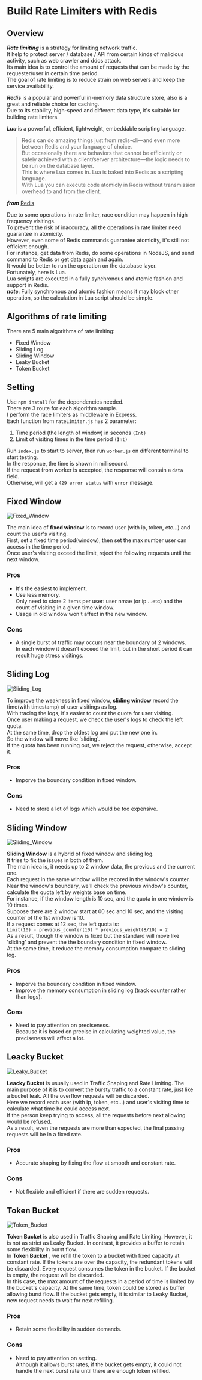 # Build Rate Limiters with Redis
## Overview
***Rate limiting*** is a strategy for limiting network traffic.  
It help to protect server / database / API from certain kinds of malicious activity, such as web crawler and ddos attack.  
Its main idea is to control the amount of requests that can be made by the requester/user in certain time period.  
The goal of rate limiting is to reduce strain on web servers and keep the service availability.  

***Redis*** is a popular and powerful in-memory data structure store, also is a great and reliable choice for caching.  
Due to its stability, high-speed and different data type, it's suitable for building rate limiters.  

***Lua*** is a powerful, efficient, lightweight, embeddable scripting language.  

>Redis can do amazing things just from redis-cli—and even more between Redis and your language of choice.  
But occasionally there are behaviors that cannot be efficiently or safely achieved with a client/server architecture—the logic needs to be run on the database layer.  
This is where Lua comes in. Lua is baked into Redis as a scripting language.  
With Lua you can execute code atomicly in Redis without transmission overhead to and from the client.  

***from*** [Redis](https://redis.com/redis-best-practices/lua-helpers/) 

Due to some operations in rate limiter, race condition may happen in high frequency visitings.  
To prevent the risk of inaccuracy, all the operations in rate limiter need guarantee in atomicity.  
However, even some of Redis commands guarantee atomicity, it's still not efficient enough.  
For instance, get data from Redis, do some operations in NodeJS, and send command to Redis or get data again and again.  
It would be better to run the operation on the database layer.  
Fortunately, here is Lua.  
Lua scripts are executed in a fully synchronous and atomic fashion and support in Redis.  
***note***: Fully synchronous and atomic fashion means it may block other operation, so the calculation in Lua script should be simple.  

## Algorithms of rate limiting
There are 5 main algorithms of rate limiting:
* Fixed Window
* Sliding Log
* Sliding Window
* Leaky Bucket  
* Token Bucket

## Setting
Use ```npm install``` for the dependencies needed.  
There are 3 route for each algorithm sample.  
I perform the race limiters as middleware in Express.   
Each function from ```rateLimiter.js``` has 2 parameter:  
1. Time period (the length of window) in seconds ```(Int)``` 
1. Limit of visiting times in the time period ```(Int)```

Run ```index.js``` to start to server, then run ```worker.js``` on different terminal to start testing.  
In the responce, the time is shown in millisecond.  
If the request from worker is accepted, the response will contain a ```data``` field.  
Otherwise, will get a ```429 error status``` with ```error``` message. 

## Fixed Window

![Fixed_Window](https://user-images.githubusercontent.com/93208804/171091596-7f3025c7-7343-42e9-9df3-986a97803134.png)

The main idea of **fixed window** is to record user (with ip, token, etc...) and count the user's visiting.  
First, set a fixed time period(window), then set the max number user can access in the time period.  
Once user's visiting exceed the limit, reject the following requests until the next window.  

### Pros  
* It's the easiest to implement.
* Use less memory.  
    Only need to store 2 items per user: user nmae (or ip ...etc) and the count of visiting in a given time window.  
* Usage in old window won't affect in the new window.  
    
### Cons
* A single burst of traffic may occurs near the boundary of 2 windows.  
    In each window it doesn't exceed the limit, but in the short period it can result huge stress visitings.  

## Sliding Log  

![Sliding_Log](https://user-images.githubusercontent.com/93208804/171091612-4a609ed7-22b6-4e5b-ac0e-ab1ed75698c7.png)

To improve the weakness in fixed window, **sliding window** record the time(with timestamp) of user visitings as log.  
With tracing the logs, it's easier to count the quota for user visiting.  
Once user making a request, we check the user's logs to check the left quota.  
At the same time, drop the oldest log and put the new one in.  
So the window will move like 'sliding'.  
If the quota has been running out, we reject the request, otherwise, accept it.  

### Pros  
* Imporve the boundary condition in fixed window.  

### Cons
* Need to store a lot of logs which would be too expensive.  

## Sliding Window

![Sliding_Window](https://user-images.githubusercontent.com/93208804/171091628-97fbe048-ccfa-4208-899b-a714838f1461.png)

**Sliding Window** is a hybrid of fixed window and sliding log.  
It tries to fix the issues in both of them.  
The main idea is, it needs up to 2 window data, the previous and the current one.  
Each request in the same window will be recored in the window's counter.  
Near the window's boundary, we'll check the previous window's counter, calculate the quota left by weights base on time.  
For instance, if the window length is 10 sec, and the quota in one window is 10 times.  
Suppose there are 2 window start at 00 sec and 10 sec, and the visiting counter of the 1st window is 10.  
If a request comes at 12 sec, the left quota is:  
```Limit(10) - previous_counter(10) * previous_weight(8/10) = 2```  
As a result, though the window is fixed but the standard will move like 'sliding' and prevent the the boundary condition in fixed window.  
At the same time, it reduce the memory consumption compare to sliding log.  

### Pros  
* Imporve the boundary condition in fixed window.  
* Improve the memory consumption in sliding log (track counter rather than logs).

### Cons
* Need to pay attention on preciseness.  
    Because it is based on precise in calculating weighted value, the preciseness will affect a lot.  

## Leacky Bucket

![Leaky_Bucket](https://user-images.githubusercontent.com/93208804/171091649-1f1a3823-095a-4687-b5bd-a99f4320cab9.png)

**Leacky Bucket** is usually used in Traffic Shaping and Rate Limiting. The main purpose of it is to convert the bursty traffic to a constant rate, just like a bucket leak. All the overflow requests will be discarded.  
Here we record each user (with ip, token, etc...) and user's visiting time to calculate what time he could access next.  
If the person keep trying to access, all the requests before next allowing would be refused.    
As a result, even the requests are more than expected, the final passing requests will be in a fixed rate.  

### Pros  
* Accurate shaping by fixing the flow at smooth and constant rate. 

### Cons
* Not flexible and efficient if there are sudden requests.

## Token Bucket  

![Token_Bucket](https://user-images.githubusercontent.com/93208804/171091662-a28c03fd-c1bf-4f9e-a946-d49f1d02d9d6.png)

**Token Bucket** is also used in Traffic Shaping and Rate Limiting. However, it is not as strict as Leaky Bucket. In contrast, it provides a buffer to retain some flexibility in burst flow.  
In **Token Bucket** , we refill the token to a bucket with fixed capacity at constant rate. If the tokens are over the  capacity, the redundant tokens wiil be discarded. Every request consumes the token in the bucket. If the bucket is empty, the request will be discarded.   
In this case, the max amount of the requests in a period of time is limited by the bucket's capacity. At the same time, token could be stored as buffer allowing burst flow. If the bucket gets empty, it is similar to Leaky Bucket, new request needs to wait for next refilling.  

### Pros  
* Retain some flexibility in sudden demands.


### Cons
* Need to pay attention on setting.  
  Although it allows burst rates, if the bucket gets empty, it could not handle the next burst rate until there are enough token refilled.





